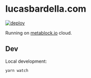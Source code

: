 # lucasbardella.com

[![deploy](https://github.com/lsbardel/lucasbardella.com/workflows/deploy/badge.svg)](https://github.com/lsbardel/lucasbardella.com/actions?query=workflow%3Adeploy)

Running on [metablock.io](https://metablock.io) cloud.

## Dev

Local development:
```
yarn watch
```
